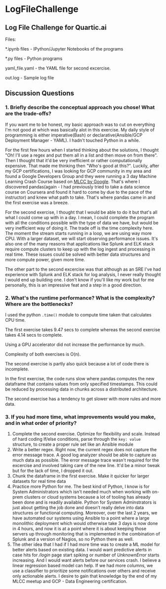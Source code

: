 # LogFileChallenge
Log File Challenge for Quartic.ai
-
Files:

\*.ipynb files - IPython/Jupyter Notebooks of the programs

\*.py files - Python programs

yaml_file.yaml - the YAML file for second excercise.

out.log - Sample log file

## Discussion Questions

### 1.  Briefly describe the conceptual approach you chose! What are the trade-offs?
If you want me to be honest, my basic approach was to cut on everything I'm not good at which was basically alot in this exercise. My daily style of programming is  either imperative(Bash) or declarative(Ansible/GCP Deployment Manager - YAML). I hadn't touched Python in a while.

For the first few hours when I started thinking about the solutions, I thought "Oh! I'll use a regex and put them all in a list and then move on from there". Then I thought that it'd be very inefficient or rather computationally expensive. That made me thinking then "Who's good at this?". Luckily, after my GCP certifications, I was looking for GCP community in my area and found a Google Developers Group and they were running a 3 day Machine Learning Crash Course based on [MLCC by Google](https://developers.google.com/machine-learning/crash-course/). That's where I discovered pandas(again - I had previously tried to take a data science course on Coursera and found it hard to come by due to the pace of the instructor) and knew what path to take.  That's where pandas came in and the first exercise was a breeze.

For the second exercise, I thought that I would be able to do it but that's all what I could come up with in a day. I mean, I could complete the program with all the conditions possible with the type of data we have, but would be very inefficient way of doing it. The trade off is the time complexity here. The moment the stream starts running in a loop, we are using way more CPU. With a larger dataset, we will start observing performance issues. It's also one of the many reasons that applications like Splunk and ELK stack require compute clusters to keep up with the log ingest and processing in real time. These issues could be solved with better data structures and more compute power, given more time. 

The other part to the second excercise was that although as an SRE I've had experience with Splunk and ELK stack for log analysis, I never really thought I would end up building one. I don't know if you'll like my work but for me personally, this is an impressive feat and a step in a good direction.

### 2.  What's the runtime performance? What is the complexity? Where are the bottlenecks?
I used the python `.time()` module to compute time taken that calculates CPU time.

The first exercise takes 9.47 secs to complete whereas the second exercise takes 4.14 secs to complete.

Using a GPU accelerator did not increase the performance by much. 

Complexity of both exercises is O(n).

The second exercise is partly also quick because a lot of code there is incomplete.

In the first exercise, the code runs slow where pandas computes the new dataframe that contains values from only specified timestamps. This could be reduced by processing data in chunks across a distributed architecture.

The second exercise has a tendency to get slower with more rules and more data.

### 3. If you had more time, what improvements would you make, and in what order of priority?
1.   Complete the second exercise. Optimize for flexibility and scale. Instead of hard coding If/else conditions, parse through the `key: value` structure, to create a proper rule set like an Ansible module
2. Write a better regex. Right now, the current regex does not capture the error message trace. A good log analyzer should be able to capture as much data as possible. The error message trace wasn't required for the excercise and involved taking care of the new line. It'd be a minor tweak but for the lack of time, I dropped it out.
3.   Chunk the dataframe in the first exercise. Make it quicker for larger datasets for real time data
4. Practice more Python for me. The best kind of Python, I know is for System Administrators which isn't needed much when working with on-prem clusters or cloud systems because a lot of tooling has already been done and is readily available. Python for System Adminstrators is just about getting the job done and doesn't really delve into data structures or functional computing. Moreover, over the last 2 years, we have automated our systems using Ansible to a point where a large monolithic deployment which would otherwise take 3 days is now done in 4 hours, and now it is at a point where it is about keeping those servers up through monitoring that is implemented in the combination of Splunk and a version of Nagios, so no Python there as well.
5. The other idea that I had if I had more time was to create a ML model for better alerts based on existing data. I would want predictive alerts in case hits for */login* page start spiking or number of *UnknownError* starts increasing. And I would want alerts before our services crash. I believe a linear regression based model can help. If we had more columns, we use a classifier to prioritize some notifications over others and receive only actionable alerts. I desire to gain that knowledge by the end of my MLCC meetup and GCP - Data Engineering certification.
